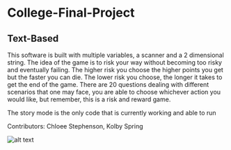 # College-Final-Project
## Text-Based

This software is built with multiple variables, a scanner and a 2 dimensional string. The idea of the game is to risk your way without becoming too risky and eventually failing. The higher risk you choose the higher points you get but the faster you can die. The lower risk you choose, the longer it takes to get the end of the game. There are 20 questions dealing with different scenarios that one may face, you are able to choose whichever action you would like, but remember, this is a risk and reward game. 

The story mode is the only code that is currently working and able to run

Contributors: Chloee Stephenson, Kolby Spring

![alt text](screenshots/Code.png "this is the output")
